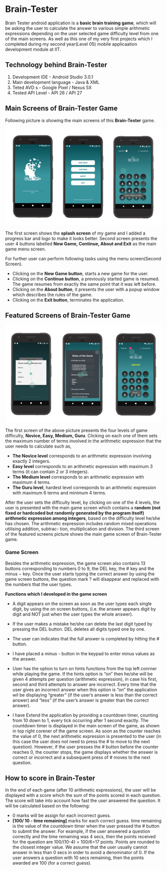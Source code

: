 # Brain-Tester
Brain Tester android application is a **basic brain training game**, which will be asking the user to calculate the answer to various simple arithmetic expressions depending on the user selected game difficulty level from one of the main screens. As well as this one of my very first projects which I completed during my second year(Level 05) mobile applicaation development module at IIT.

## Technology behind Brain-Tester

1. Development IDE - Android Studio 3.0.1
2. Main development language - Java & XML
3. Teted AVD s - Google Pixel / Nexus 5X
4. Tested API Level - API 26 / API 27


## Main Screens of Brain-Tester Game

Following picture is showing the main screens of this **Brain-Tester** game.


![MainScreenOfTheGame](resources/mainScreens.png)


The first screen shows the **splash screen** of my game and I added a progress bar and logo to make it looks better. Second screen presents the user 4 buttons labelled **New Game, Continue, About and Exit** as the main game menu screen.

For further user can perform following tasks using the menu screen(Second Screen).
* Clicking on the **New Game button**, starts a new game for the user.
* Clicking on the **Continue button**, a previously started game is resumed. The game resumes from exactly the same point that it was left before.
* Clicking on the **About button**, it presents the user with a popup window which describes the rules of the game.
* Clicking on the **Exit button**, terminates the application.



## Featured Screens of Brain-Tester Game
![MainScreenOfTheGame](resources/featuredScreens.png)

The first screen of the above picture presents the four levels of game difficulty, **Novice, Easy, Medium, Guru**. Clicking on each one of them sets the maximum number of terms involved in the arithmetic expression that the user needs to calculate such as, 

* **The Novice level** corresponds to an arithmetic expression involving exactly 2 integers.
* **Easy level** corresponds to an arithmetic expression with maximum 3 terms (it can contain 2 or 3 integers).
* **The Medium level** corresponds to an arithmetic expression with maximum 4 terms.
* **The Guru level**, hardest level corresponds to an arithmetic expression with maximum 6 terms and minimum 4 terms.

After the user sets the difficulty level, by clicking on one of the 4 levels, the user is presented with the main game screen which contains a **random (not fixed or hardcoded but randomly generated by the program itself) arithmetic expression among integers**, based on the difficulty level he/she has chosen. The arithmetic expression includes random mixed operations utilising addition, subtrac- tion, multiplication and division. The third screen of the featured screens picture shows the main game screen of Brain-Tester game.

### Game Screen
Besides the arithmetic expression, the game screen also contains 13 buttons corresponding to numbers 0 to 9, the DEL key, the # key and the minus − key. Once the user starts typing the correct answer by using the game screen buttons, the question mark ? will disappear and replaced with the numbers that the user types.

**Functions which I developed in the game screen**

* A digit appears on the screen as soon as the user types each single digit, by using the on screen buttons, (i.e. the answer appears digit by digit and NOT just when the user types the whole answer).

* If the user makes a mistake he/she can delete the last digit typed by pressing the DEL button. DEL deletes all digits typed one by one.

* The user can indicates that the full answer is completed by hitting the # button. 

* I have placed a minus - button in the keypad to enter minus values as the answer.

* User has the option to turn on hints functions from the top left conrner while playing the game. If the hints option is “on” then he/she will be given 4 attempts per question (arithmetic expression), in case his first, second and third attempts to answer are incorrect. Every time that the user gives an incorrect answer when this option is “on” the application wil be displaying “greater” (if the user’s answer is less than the correct answer) and “less” (if the user’s answer is greater than the correct answer).

* I have Extend the application by providing a countdown timer, counting from 10 down to 1, every tick occurring after 1 second exactly. The countdown timer is displayed in the main screen of the game, as shown in top right corener of the game screen. As soon as the counter reaches the value of 0, the next arithmetic expression is presented to the user (in this case the user does not need to press the # to move to the next question). However, if the user presses the # button before the counter reaches 0, the counter stops, the game displays whether the answer is correct or incorrect and a subsequent press of # moves to the next question.



## How to score in Brain-Tester

In the end of each game (after 10 arithmetic expressions), the user will be displayed with a score which the sum of the points scored in each question. The score will take into account how fast the user answered the question. It will be calculated based on the following:

* 0 marks will be assign for each incorrect guess.
* **[100/ 10 - time remaining]** marks for each correct guess. time remaining is the value of the countdown timer when the user pressed the # button to submit the answer. For example, if the user answered a question correctly and the time remaining was 4 secs, then the points received for the question are 100/(10-4) = 100/6=17 points. Points are rounded to the closest integer value. We assume that the user usually cannot answer in less than 0 secs in order to avoid a denominator of 0. If the user answers a question with 10 secs remaining, then the points awarded are 100 (for a correct guess).









